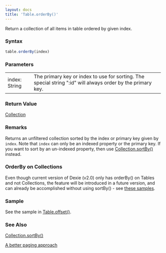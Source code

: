 ```yaml
---
layout: docs
title: 'Table.orderBy()'
---
```


Return a collection of all items in table ordered by given index.

### Syntax

```javascript
table.orderBy(index)
```

### Parameters

<table>
  <tr>
    <td>index: String</td>
    <td>The primary key or index to use for sorting. The special string ":id" will always order by the primary key.</td>
  </tr>
</table>

### Return Value

[Collection](/docs/Collection/Collection)

### Remarks

Returns an unfiltered collection sorted by the index or primary key given by `index`. Note that `index` can only be an indexed property or the primary key. If you want to sort by an un-indexed property, then use [Collection.sortBy()](/docs/Collection/Collection.sortBy()) instead.

### OrderBy on Collections
Even though current version of Dexie (v2.0) only has orderBy() on Tables and not Collections, the feature will be introduced in a future version, and can already be accomplished without using sortBy() - see [these samples](http://dexie.org/docs/Collection/Collection.offset()#a-better-paging-approach).

### Sample

See the sample in [Table.offset()](/docs/Table/Table.offset()).

### See Also

[Collection.sortBy()](/docs/Collection/Collection.sortBy())

[A better paging approach](http://dexie.org/docs/Collection/Collection.offset()#a-better-paging-approach)


